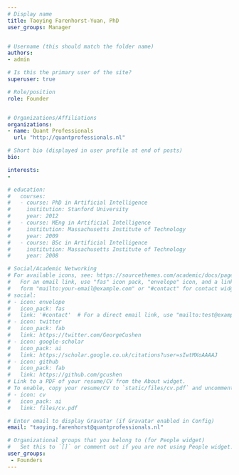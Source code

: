 ```yaml
---
# Display name
title: Taoying Farenhorst-Yuan, PhD
user_groups: Manager


# Username (this should match the folder name)
authors:
- admin

# Is this the primary user of the site?
superuser: true

# Role/position
role: Founder


# Organizations/Affiliations
organizations:
- name: Quant Professionals
  url: "http://quantprofessionals.nl"

# Short bio (displayed in user profile at end of posts)
bio: 

interests:
- 

# education:
#   courses:
#   - course: PhD in Artificial Intelligence
#     institution: Stanford University
#     year: 2012
#   - course: MEng in Artificial Intelligence
#     institution: Massachusetts Institute of Technology
#     year: 2009
#   - course: BSc in Artificial Intelligence
#     institution: Massachusetts Institute of Technology
#     year: 2008

# Social/Academic Networking
# For available icons, see: https://sourcethemes.com/academic/docs/page-builder/#icons
#   For an email link, use "fas" icon pack, "envelope" icon, and a link in the
#   form "mailto:your-email@example.com" or "#contact" for contact widget.
# social:
# - icon: envelope
#   icon_pack: fas
#   link: '#contact'  # For a direct email link, use "mailto:test@example.org".
# - icon: twitter
#   icon_pack: fab
#   link: https://twitter.com/GeorgeCushen
# - icon: google-scholar
#   icon_pack: ai
#   link: https://scholar.google.co.uk/citations?user=sIwtMXoAAAAJ
# - icon: github
#   icon_pack: fab
#   link: https://github.com/gcushen
# Link to a PDF of your resume/CV from the About widget.
# To enable, copy your resume/CV to `static/files/cv.pdf` and uncomment the lines below.
# - icon: cv
#   icon_pack: ai
#   link: files/cv.pdf

# Enter email to display Gravatar (if Gravatar enabled in Config)
email: "taoying.farenhorst@quantprofessionals.nl"

# Organizational groups that you belong to (for People widget)
#   Set this to `[]` or comment out if you are not using People widget.
user_groups:
 - Founders
---
```




